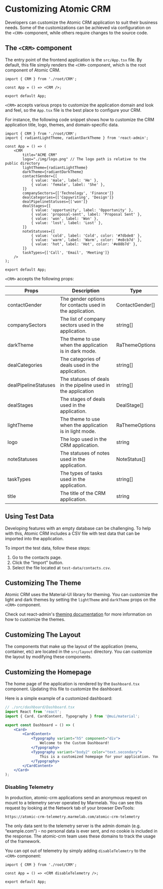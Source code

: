 # Customizing Atomic CRM

Developers can customize the Atomic CRM application to suit their business needs. Some of the customizations can be achieved via configuration on the `<CRM>` component, while others require changes to the source code.

## The `<CRM>` component

The entry point of the frontend application is the `src/App.tsx` file. By default, this file simply renders the `<CRM>` component, which is the root component of Atomic CRM.

```tsx
import { CRM } from './root/CRM';

const App = () => <CRM />;

export default App;
```

`<CRM>` accepts various props to customize the application domain and look and feel, so the `App.tsx` file is the best place to configure your CRM.

For instance, the following code snippet shows how to customize the CRM application title, logo, themes, and domain-specific data.

```tsx
import { CRM } from './root/CRM';
import { radiantLightTheme, radiantDarkTheme } from 'react-admin';

const App = () => (
    <CRM
        title="ACME CRM"
        logo="./img/logo.png" // The logo path is relative to the public directory
        lightTheme={radiantLightTheme}
        darkTheme={radiantDarkTheme}
        contactGender={[
            { value: 'male', label: 'He' },
            { value: 'female', label: 'She' },
        ]}
        companySectors={['Technology', 'Finance']}
        dealCategories={['Copywriting', 'Design']}
        dealPipelineStatuses={['won']}
        dealStages={[
            { value: 'opportunity', label: 'Opportunity' },
            { value: 'proposal-sent', label: 'Proposal Sent' },
            { value: 'won', label: 'Won' },
            { value: 'lost', label: 'Lost' },
        ]}
        noteStatuses={[
            { value: 'cold', label: 'Cold', color: '#7dbde8' },
            { value: 'warm', label: 'Warm', color: '#e8cb7d' },
            { value: 'hot', label: 'Hot', color: '#e88b7d' },
        ]}
        taskTypes={['Call', 'Email', 'Meeting']}
    />
);

export default App;
```

`<CRM>` accepts the following props:

| Props                 | Description                                                           | Type            |
|-----------------------|-----------------------------------------------------------------------|-----------------|
| contactGender         | The gender options for contacts used in the application.              | ContactGender[] |
| companySectors        | The list of company sectors used in the application.                  |  string[]       |
| darkTheme             | The theme to use when the application is in dark mode.                | RaThemeOptions  |
| dealCategories        | The categories of deals used in the application.                      | string[]        |
| dealPipelineStatuses  | The statuses of deals in the pipeline used in the application         | string[]        |
| dealStages            | The stages of deals used in the application.                          | DealStage[]     |
| lightTheme            | The theme to use when the application is in light mode.               | RaThemeOptions  |
| logo                  | The logo used in the CRM application.                                 | string          |
| noteStatuses          | The statuses of notes used in the application.                        | NoteStatus[]    |
| taskTypes             | The types of tasks used in the application.                           | string[]        |
| title                 | The title of the CRM application.                                     | string          |

## Using Test Data

Developing features with an empty database can be challenging. To help with this, Atomic CRM includes a CSV file with test data that can be imported into the application.

To import the test data, follow these steps:

1. Go to the contacts page.
2. Click the "Import" button.
3. Select the file located at `test-data/contacts.csv`.

## Customizing The Theme

Atomic CRM uses the Material-UI library for theming. You can customize the light and dark themes by setting the `lightTheme` and `darkTheme` props on the `<CRM>` component.

Check out react-admin's [theming documentation](https://marmelab.com/react-admin/Theming.html) for more information on how to customize the themes.

## Customizing The Layout

The components that make up the layout of the application (menu, container, etc) are located in the `src/layout` directory. You can customize the layout by modifying these components.

## Customizing the Homepage

The home page of the application is rendered by the `Dashboard.tsx` component. Updating this file to customize the dashboard.

Here is a simple example of a customized dashboard:

```jsx
// ./src/dashboard/Dashboard.tsx
import React from 'react';
import { Card, CardContent, Typography } from '@mui/material';

export const Dashboard = () => (
    <Card>
        <CardContent>
            <Typography variant="h5" component="div">
                Welcome to the Custom Dashboard!
            </Typography>
            <Typography variant="body2" color="text.secondary">
                This is a customized homepage for your application. You can add any components or content here to suit your needs.
            </Typography>
        </CardContent>
    </Card>
);
```

### Disabling Telemetry

In production, atomic-crm applications send an anonymous request on mount to a telemetry server operated by Marmelab. You can see this request by looking at the Network tab of your browser DevTools:

```
https://atomic-crm-telemetry.marmelab.com/atomic-crm-telemetry
```

The only data sent to the telemetry server is the admin domain (e.g. “example.com”) - no personal data is ever sent, and no cookie is included in the response. The atomic-crm team uses these domains to track the usage of the framework.

You can opt out of telemetry by simply adding `disableTelemetry` to the `<CRM>` component:

```tsx
import { CRM } from './root/CRM';

const App = () => <CRM disableTelemetry />;

export default App;
```